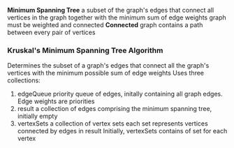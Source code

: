 **Minimum Spanning Tree**
	a subset of the graph's edges that connect all vertices in the graph together with the minimum sum of edge weights 
	graph must be weighted and connected 
	**Connected**
		graph contains a path between every pair of vertices 

### Kruskal's Minimum Spanning Tree Algorithm
Determines the subset of a graph's edges that connect all the graph's vertices with the minimum possible sum of edge weights 
Uses three collections: 
1. edgeQueue
	priority queue of edges, initally containing all graph edges. Edge weights are priorities 
2. result
	a collection of edges comprising the minimum spanning tree, initially empty 
3. vertexSets
	a collection of vertex sets 
	each set represents vertices connected by edges in result 
	Initially, vertexSets contains of set for each vertex 
